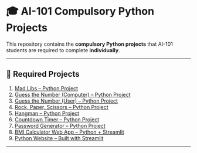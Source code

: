 # 🎓 AI-101 Compulsory Python Projects

This repository contains the **compulsory Python projects** that AI-101 students are required to complete **individually**.

---

## 📁 Required Projects

1. [Mad Libs – Python Project](https://midlibgame.streamlit.app/)
2. [Guess the Number (Computer) – Python Project](
https://colab.research.google.com/drive/1iavIvv_UB7lKWRmjGFVRxM5WTMVblap2
)
3. [Guess the Number (User) – Python Project](https://colab.research.google.com/drive/1CkOEv1sgfMlhwaXntlYdIo8-TkD6pBCA)
4. [Rock, Paper, Scissors – Python Project](
https://colab.research.google.com/drive/1mxRNnuLIGea1-OdHxmCbc9xpT57fKMug
)
5. [Hangman – Python Project](
https://colab.research.google.com/drive/1DGQwnaxo_Id8Q8Mh4q9DDHgfk1E65w0X
)
6. [Countdown Timer – Python Project](https://colab.research.google.com/drive/19KGCXNYXQ5NzwV-rl0rBl5SErhd1mUNJ)
7. [Password Generator – Python Project](https://colab.research.google.com/drive/1qXGGKzZpXxfAYA0s7spO054LFTkvbCEd)
8. [BMI Calculator Web App – Python + Streamlit](projects/bmi_calculator/bmi_calculator.py)
9. [Python Website – Built with Streamlit](https://growthmindsetchallengebyanoosha.streamlit.app/)

---
